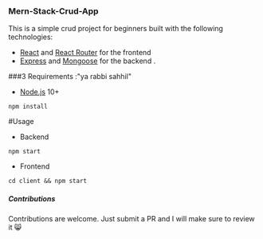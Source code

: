 ### Mern-Stack-Crud-App

This is a simple crud project for beginners built with the following technologies:
- [React](https://facebook.github.io/react/) and [React Router](https://reacttraining.com/react-router/) for the frontend
- [Express](http://expressjs.com/) and [Mongoose](http://mongoosejs.com/) for the backend .

 ###3 Requirements :"ya rabbi sahhil"


- [Node.js](https://nodejs.org/en/) 10+

```shell
npm install
```


#Usage

- Backend
```shell
npm start
```

- Frontend
```shell
cd client && npm start
```

##### Contributions
Contributions are welcome. Just submit a PR and I will make sure to review it 😸
